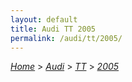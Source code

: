 ```yaml
---
layout: default
title: Audi TT 2005
permalink: /audi/tt/2005/
---
```

[*Home*](/) > [*Audi*](/audi/) > [*TT*](/audi/tt/) > [*2005*](/audi/tt/2005/)

